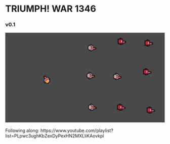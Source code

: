 # TRIUMPH! WAR 1346
<p align="center">
	<h3>v0.1</h3>
	<img src="tdsv1.gif" />
</p>
<p>Following along: https://www.youtube.com/playlist?list=PLpwc3ughKbZexDyPexHN2MXLliKAovkpl</p>